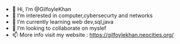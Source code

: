 - 👋 Hi, I’m @GilfoyleKhan
- 👀 I’m interested in computer,cybersecurty and networks
- 🌱 I’m currently learning web dev,sql,java
- 💞️ I’m looking to collaborate on myslef
- 📫 More info visit my website : https://gilfoylekhan.neocities.org/

<!---
GilfoyleKhan/GilfoyleKhan is a ✨ special ✨ repository because its `README.md` (this file) appears on your GitHub profile.
You can click the Preview link to take a look at your changes.
--->
